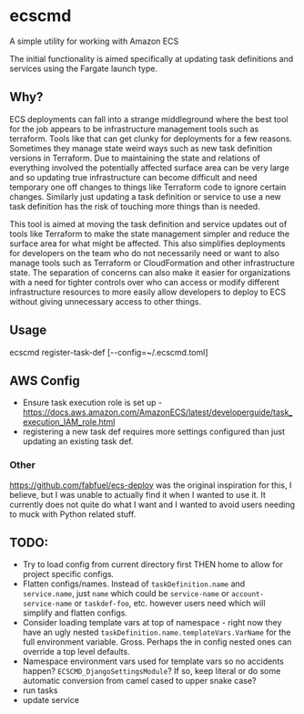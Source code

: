 # ecscmd
A simple utility for working with Amazon ECS

The initial functionality is aimed specifically at updating task definitions and services using the Fargate launch type.

## Why?
ECS deployments can fall into a strange middleground where the best tool for the job appears to be infrastructure management tools such as terraform. Tools like that can get clunky for deployments for a few reasons. Sometimes they manage state weird ways such as new task definition versions in Terraform. Due to maintaining the state and relations of everything involved the potentially affected surface area can be very large and so updating true infrastructure can become difficult and need temporary one off changes to things like Terraform code to ignore certain changes. Similarly just updating a task definition or service to use a new task definition has the risk of touching more things than is needed.

This tool is aimed at moving the task definition and service updates out of tools like Terraform to make the state management simpler and reduce the surface area for what might be affected. This also simplifies deployments for developers on the team who do not necessarily need or want to also manage tools such as Terraform or CloudFormation and other infrastructure state. The separation of concerns can also make it easier for organizations with a need for tighter controls over who can access or modify different infrastructure resources to more easily allow developers to deploy to ECS without giving unnecessary access to other things.

## Usage
ecscmd register-task-def <name> [--config=~/.ecscmd.toml]

## AWS Config
* Ensure task execution role is set up - https://docs.aws.amazon.com/AmazonECS/latest/developerguide/task_execution_IAM_role.html
* registering a new task def requires more settings configured than just updating an existing task def.


### Other
https://github.com/fabfuel/ecs-deploy was the original inspiration for this, I believe, but I was unable to actually find it when I wanted to use it. It currently does not quite do what I want and I wanted to avoid users needing to muck with Python related stuff.

## TODO:
* Try to load config from current directory first THEN home to allow for project specific configs.
* Flatten configs/names. Instead of `taskDefinition.name` and `service.name`, just `name` which could be `service-name` or `account-service-name`
  or `taskdef-foo`, etc. however users need which will simplify and flatten configs.
* Consider loading template vars at top of namespace - right now they have an ugly nested `taskDefinition.name.templateVars.VarName` for the full environment variable. Gross. Perhaps the in config nested ones can override a top level defaults.
* Namespace environment vars used for template vars so no accidents happen?  `ECSCMD_DjangoSettingsModule`? If so, keep literal or do some automatic conversion from camel cased to upper snake case?
* run tasks
* update service
